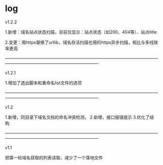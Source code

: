 # log
v1.2.2

1.新增：域名站点状态扫描，目前仅显示：站点状态（如200、404等）、站点title

2.变更：用httpx替换了urllib，域名存活扫描也用的httpx异步扫描，相比与多线效率更高

——————————————————————————————————————————————————————————

v1.2.1

1.增加了透出脚本和重命名list文件的选项

——————————————————————————————————————————————————————————

v1.2

1.新增，同目录下域名文档的命名冲突检测，
2.新增，接口报错提示
3.优化了结构

——————————————————————————————————————————————————————————

v1.1

把第一轮域名获取的列表读取，减少了一个落地文件
